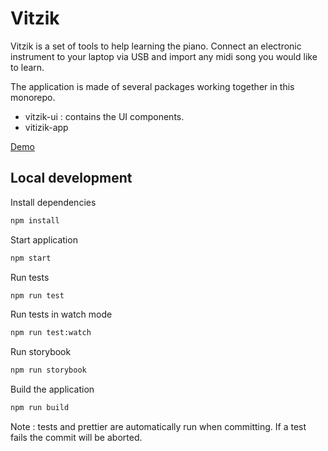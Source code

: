 # Vitzik

Vitzik is a set of tools to help learning the piano. Connect an electronic instrument to your laptop via USB and import any midi song you would like to learn.

The application is made of several packages working together in this monorepo.

- vitzik-ui : contains the UI components.
- vitizik-app

[Demo](https://sinamaltess.github.io/vitzik/)

## Local development

Install dependencies

```sh
npm install
```

Start application

```sh
npm start
```

Run tests

```sh
npm run test
```

Run tests in watch mode

```sh
npm run test:watch
```

Run storybook

```sh
npm run storybook
```

Build the application

```sh
npm run build
```

Note : tests and prettier are automatically run when committing. If a test fails the commit will be aborted.
